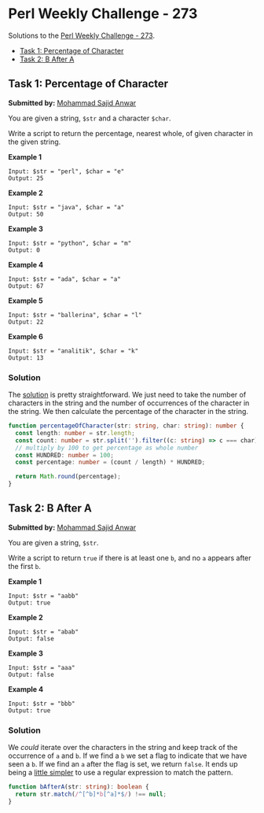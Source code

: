 # Perl Weekly Challenge - 273

Solutions to the [Perl Weekly Challenge - 273][1].

- [Task 1: Percentage of Character](#task-1-percentage-of-character)
- [Task 2: B After A](#task-2-b-after-a)

## Task 1: Percentage of Character

**Submitted by:** [Mohammad Sajid Anwar][2]

You are given a string, `$str` and a character `$char`.

Write a script to return the percentage, nearest whole, of given character in
the given string.

**Example 1**

```
Input: $str = "perl", $char = "e"
Output: 25
```

**Example 2**

```
Input: $str = "java", $char = "a"
Output: 50
```

**Example 3**

```
Input: $str = "python", $char = "m"
Output: 0
```

**Example 4**

```
Input: $str = "ada", $char = "a"
Output: 67
```

**Example 5**

```
Input: $str = "ballerina", $char = "l"
Output: 22
```

**Example 6**

```
Input: $str = "analitik", $char = "k"
Output: 13
```

### Solution

The [solution][3] is pretty straightforward. We just need to take the number of
characters in the string and the number of occurrences of the character in the
string. We then calculate the percentage of the character in the string.

```typescript
function percentageOfCharacter(str: string, char: string): number {
  const length: number = str.length;
  const count: number = str.split('').filter((c: string) => c === char).length;
  // multiply by 100 to get percentage as whole number
  const HUNDRED: number = 100;
  const percentage: number = (count / length) * HUNDRED;

  return Math.round(percentage);
}
```

## Task 2: B After A

**Submitted by:** [Mohammad Sajid Anwar][2]

You are given a string, `$str`.

Write a script to return `true` if there is at least one `b`, and no `a` appears
after the first `b`.

**Example 1**

```
Input: $str = "aabb"
Output: true
```

**Example 2**

```
Input: $str = "abab"
Output: false
```

**Example 3**

```
Input: $str = "aaa"
Output: false
```

**Example 4**

```
Input: $str = "bbb"
Output: true
```

### Solution

We _could_ iterate over the characters in the string and keep track of the
occurrence of `a` and `b`. If we find a `b` we set a flag to indicate that we
have seen a `b`. If we find an `a` after the flag is set, we return `false`. It
ends up being a [little simpler][4] to use a regular expression to match the
pattern.

```typescript
function bAfterA(str: string): boolean {
  return str.match(/^[^b]*b[^a]*$/) !== null;
}
```

[1]: https://perlweeklychallenge.org/blog/perl-weekly-challenge-272/
[2]: https://manwar.org/
[3]: ./task1.ts
[4]: ./task2.ts
